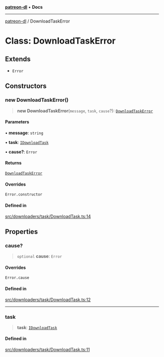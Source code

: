 [**patreon-dl**](../README.md) • **Docs**

***

[patreon-dl](../README.md) / DownloadTaskError

# Class: DownloadTaskError

## Extends

- `Error`

## Constructors

### new DownloadTaskError()

> **new DownloadTaskError**(`message`, `task`, `cause`?): [`DownloadTaskError`](DownloadTaskError.md)

#### Parameters

• **message**: `string`

• **task**: [`IDownloadTask`](../interfaces/IDownloadTask.md)

• **cause?**: `Error`

#### Returns

[`DownloadTaskError`](DownloadTaskError.md)

#### Overrides

`Error.constructor`

#### Defined in

[src/downloaders/task/DownloadTask.ts:14](https://github.com/patrickkfkan/patreon-dl/blob/7c1cd2021db5cdb3733758940f1bc6aab660b08d/src/downloaders/task/DownloadTask.ts#L14)

## Properties

### cause?

> `optional` **cause**: `Error`

#### Overrides

`Error.cause`

#### Defined in

[src/downloaders/task/DownloadTask.ts:12](https://github.com/patrickkfkan/patreon-dl/blob/7c1cd2021db5cdb3733758940f1bc6aab660b08d/src/downloaders/task/DownloadTask.ts#L12)

***

### task

> **task**: [`IDownloadTask`](../interfaces/IDownloadTask.md)

#### Defined in

[src/downloaders/task/DownloadTask.ts:11](https://github.com/patrickkfkan/patreon-dl/blob/7c1cd2021db5cdb3733758940f1bc6aab660b08d/src/downloaders/task/DownloadTask.ts#L11)
